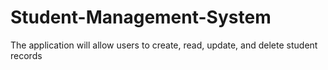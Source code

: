 # Student-Management-System
The application will allow users to create, read, update, and delete student records
